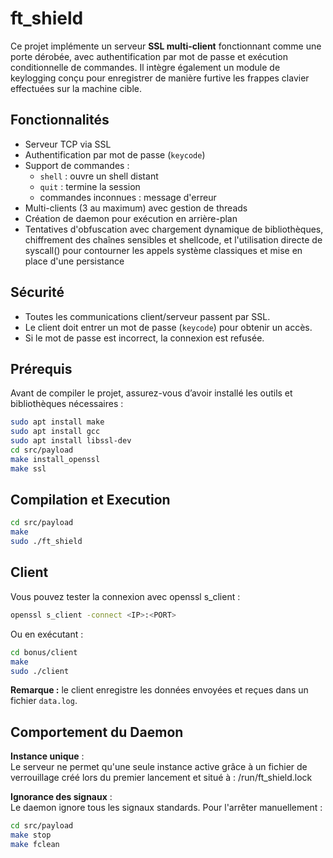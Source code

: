 # ft_shield

Ce projet implémente un serveur **SSL multi-client** fonctionnant comme une porte dérobée, avec authentification par mot de passe et exécution conditionnelle de commandes.
Il intègre également un module de keylogging conçu pour enregistrer de manière furtive les frappes clavier effectuées sur la machine cible.

## Fonctionnalités

- Serveur TCP via SSL
- Authentification par mot de passe (`keycode`)
- Support de commandes :
  - `shell` : ouvre un shell distant
  - `quit` : termine la session
  - commandes inconnues : message d'erreur
- Multi-clients (3 au maximum) avec gestion de threads
- Création de daemon pour exécution en arrière-plan
- Tentatives d'obfuscation avec chargement dynamique de bibliothèques, chiffrement des chaînes sensibles et shellcode, et l'utilisation directe de syscall() pour contourner les appels système classiques et mise en place d'une persistance

## Sécurité

- Toutes les communications client/serveur passent par SSL.
- Le client doit entrer un mot de passe (`keycode`) pour obtenir un accès.
- Si le mot de passe est incorrect, la connexion est refusée.

## Prérequis

Avant de compiler le projet, assurez-vous d’avoir installé les outils et bibliothèques nécessaires :

```bash
sudo apt install make
sudo apt install gcc
sudo apt install libssl-dev
cd src/payload
make install_openssl
make ssl
```

## Compilation et Execution

```bash
cd src/payload
make
sudo ./ft_shield
```

## Client

Vous pouvez tester la connexion avec openssl s_client :

```bash
openssl s_client -connect <IP>:<PORT>
```

Ou en exécutant :

```bash
cd bonus/client
make
sudo ./client
```

**Remarque :** le client enregistre les données envoyées et reçues dans un fichier `data.log`.

## Comportement du Daemon

**Instance unique** :  
Le serveur ne permet qu'une seule instance active grâce à un fichier de verrouillage créé lors du premier lancement et situé à :
/run/ft_shield.lock

**Ignorance des signaux** :  
Le daemon ignore tous les signaux standards. Pour l'arrêter manuellement :

```bash
cd src/payload
make stop
make fclean
```
